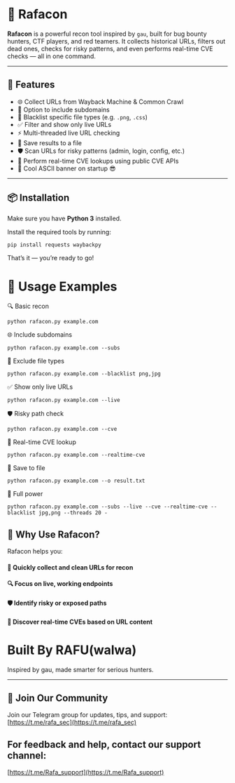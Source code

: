 # 🔎 Rafacon

**Rafacon** is a powerful recon tool inspired by `gau`, built for bug bounty hunters, CTF players, and red teamers. It collects historical URLs, filters out dead ones, checks for risky patterns, and even performs real-time CVE checks — all in one command.

---

## 🚀 Features

- 🌐 Collect URLs from Wayback Machine & Common Crawl  
- 🔁 Option to include subdomains  
- 🧹 Blacklist specific file types (e.g. `.png`, `.css`)  
- ✅ Filter and show only live URLs  
- ⚡ Multi-threaded live URL checking  
- 💾 Save results to a file  
- 🛡 Scan URLs for risky patterns (admin, login, config, etc.)  
- 📡 Perform real-time CVE lookups using public CVE APIs  
- 🎨 Cool ASCII banner on startup 😎  

---

## 📦 Installation

Make sure you have **Python 3** installed.

Install the required tools by running:

```bash
pip install requests waybackpy
```
That’s it — you’re ready to go!


# 🧠 Usage Examples

🔍 Basic recon
```
python rafacon.py example.com
```

🌐 Include subdomains
```
python rafacon.py example.com --subs
```
🚫 Exclude file types
```
python rafacon.py example.com --blacklist png,jpg
```
✅ Show only live URLs
```
python rafacon.py example.com --live
```
🛡 Risky path check
```
python rafacon.py example.com --cve
```
📡 Real-time CVE lookup
```
python rafacon.py example.com --realtime-cve
```
💾 Save to file
```
python rafacon.py example.com --o result.txt
```
🎯 Full power
```
python rafacon.py example.com --subs --live --cve --realtime-cve --blacklist jpg,png --threads 20 -
```

## 🔐 Why Use Rafacon?
Rafacon helps you:

#### 🚀 Quickly collect and clean URLs for recon

#### 🔍 Focus on live, working endpoints

#### 🛡 Identify risky or exposed paths

#### 📡 Discover real-time CVEs based on URL content

# Built By RAFU(walwa)
Inspired by gau, made smarter for serious hunters.



---

## 📢 Join Our Community

Join our Telegram group for updates, tips, and support:  
[https://t.me/rafa_sec](https://t.me/rafa_sec)

## For feedback and help, contact our support channel:  
[https://t.me/Rafa_support](https://t.me/Rafa_support)
